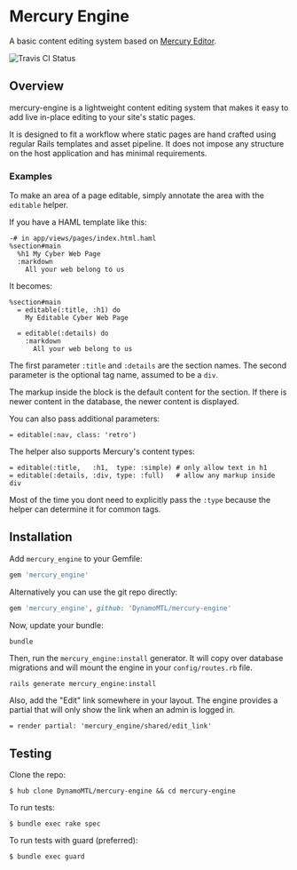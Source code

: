 # Mercury Engine

A basic content editing system based on [Mercury Editor](http://jejacks0n.github.com/mercury/).

![Travis CI Status](https://travis-ci.org/DynamoMTL/mercury-engine.png)

Overview
--------

mercury-engine is a lightweight content editing system that makes it easy to add live in-place editing to your site's static pages.

It is designed to fit a workflow where static pages are hand crafted using regular Rails templates and asset pipeline. 
It does not impose any structure on the host application and has minimal requirements. 

### Examples

To make an area of a page editable, simply annotate the area with the `editable` helper.  

If you have a HAML template like this:

```haml
-# in app/views/pages/index.html.haml
%section#main
  %h1 My Cyber Web Page
  :markdown
    All your web belong to us
```

It becomes:

```haml
%section#main
  = editable(:title, :h1) do
    My Editable Cyber Web Page

  = editable(:details) do
    :markdown
      All your web belong to us
```

The first parameter `:title` and `:details` are the section names. 
The second parameter is the optional tag name, assumed to be a `div`.

The markup inside the block is the default content for the section. 
If there is newer content in the database, the newer content is displayed.

You can also pass additional parameters:

```haml
= editable(:nav, class: 'retro')
```

The helper also supports Mercury's content types:

```haml
= editable(:title,   :h1,  type: :simple) # only allow text in h1
= editable(:details, :div, type: :full)   # allow any markup inside div
```

Most of the time you dont need to explicitly pass the `:type` because the helper can determine it for common tags.

Installation
------------
Add `mercury_engine` to your Gemfile:

```ruby
gem 'mercury_engine'
```

Alternatively you can use the git repo directly:

```ruby
gem 'mercury_engine', github: 'DynamoMTL/mercury-engine'
```

Now, update your bundle:

```bash
bundle
```

Then, run the `mercury_engine:install` generator. 
It will copy over database migrations and will mount the engine in your `config/routes.rb` file.

```
rails generate mercury_engine:install
```

Also, add the "Edit" link somewhere in your layout. 
The engine provides a partial that will only show the link when an admin is logged in.

```haml
= render partial: 'mercury_engine/shared/edit_link'
```

Testing
-------

Clone the repo:

    $ hub clone DynamoMTL/mercury-engine && cd mercury-engine

To run tests:

    $ bundle exec rake spec

To run tests with guard (preferred):

    $ bundle exec guard
